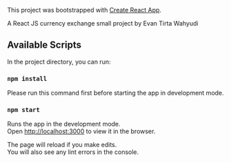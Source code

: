 This project was bootstrapped with [Create React App](https://github.com/facebook/create-react-app).

A React JS currency exchange small project by Evan Tirta Wahyudi

## Available Scripts

In the project directory, you can run:

### `npm install`

Please run this command first before starting the app in development mode.

### `npm start`

Runs the app in the development mode.<br>
Open [http://localhost:3000](http://localhost:3000) to view it in the browser.

The page will reload if you make edits.<br>
You will also see any lint errors in the console.
